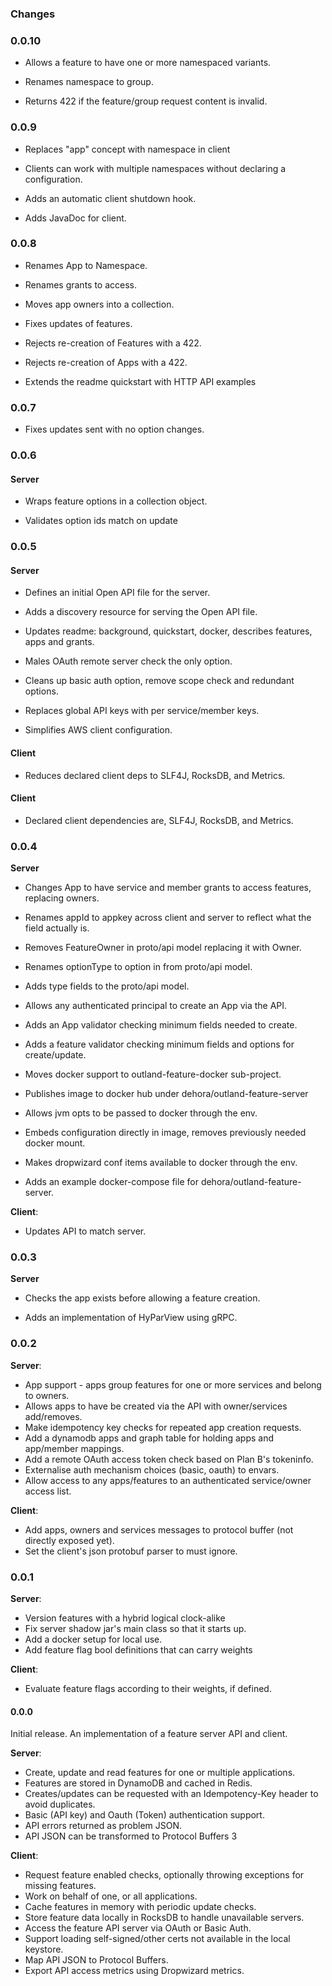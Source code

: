 ### Changes

### 0.0.10

- Allows a feature to have one or more namespaced variants.

- Renames namespace to group.

- Returns 422 if the feature/group request content is invalid.

### 0.0.9

- Replaces "app" concept with namespace in client

- Clients can work with multiple namespaces without declaring a configuration.

- Adds an automatic client shutdown hook.

- Adds JavaDoc for client.


### 0.0.8

- Renames App to Namespace.

- Renames grants to access.

- Moves app owners into a collection.

- Fixes updates of features.

- Rejects re-creation of Features with a 422.

- Rejects re-creation of Apps with a 422.

- Extends the readme quickstart with HTTP API examples

### 0.0.7

 - Fixes updates sent with no option changes.

### 0.0.6

#### Server

- Wraps feature options in a collection object.

- Validates option ids match on update

### 0.0.5

#### Server

 - Defines an initial Open API file for the server.
 
 - Adds a discovery resource for serving the Open API file.
 
 - Updates readme: background, quickstart, docker, describes features, apps and grants.
 
 - Males OAuth remote server check the only option.
 
 - Cleans up basic auth option, remove scope check and redundant options.
 
 - Replaces global API keys with per service/member keys.

 - Simplifies AWS client configuration.
 
#### Client 
 
 - Reduces declared client deps to SLF4J, RocksDB, and Metrics.

#### Client

 - Declared client dependencies are, SLF4J, RocksDB, and Metrics.

### 0.0.4

**Server**

- Changes App to have service and member grants to access features, replacing owners.

- Renames appId to appkey across client and server to reflect what the field actually is.

- Removes FeatureOwner in proto/api model replacing it with Owner.

- Renames optionType to option in from proto/api model.

- Adds type fields to the proto/api model.

- Allows any authenticated principal to create an App via the API.

- Adds an App validator checking minimum fields needed to create.

- Adds a feature validator checking minimum fields and options for create/update.

- Moves docker support to outland-feature-docker sub-project.

- Publishes image to docker hub under dehora/outland-feature-server

- Allows jvm opts to be passed to docker through the env.

- Embeds configuration directly in image, removes previously needed docker mount.

- Makes dropwizard conf items available to docker through the env.

- Adds an example docker-compose file for dehora/outland-feature-server.

**Client**:

- Updates API to match server.

### 0.0.3

**Server**

- Checks the app exists before allowing a feature creation.

- Adds an implementation of HyParView using gRPC.


### 0.0.2

**Server**:

- App support - apps group features for one or more services and belong to owners.
- Allows apps to have be created via the API with owner/services add/removes.
- Make idempotency key checks for repeated app creation requests.
- Add a dynamodb apps and graph table for holding apps and app/member mappings.
- Add a remote OAuth access token check based on Plan B's tokeninfo.
- Externalise auth mechanism choices (basic, oauth) to envars.
- Allow access to any apps/features to an authenticated service/owner access list.

**Client**:

- Add apps, owners and services messages to protocol buffer (not directly exposed yet).
- Set the client's json protobuf parser to must ignore.


### 0.0.1

**Server**:

- Version features with a hybrid logical clock-alike
- Fix server shadow jar's main class so that it starts up.
- Add a docker setup for local use.
- Add feature flag bool definitions that can carry weights

**Client**:

- Evaluate feature flags according to their weights, if defined.


#### 0.0.0

Initial release. An implementation of a feature server API and client. 

**Server**:
  
- Create, update and read features for one or multiple applications.
- Features are stored in DynamoDB and cached in Redis.
- Creates/updates can be requested with an Idempotency-Key header to avoid duplicates.
- Basic (API key) and Oauth (Token) authentication support.
- API errors returned as problem JSON.
- API JSON can be transformed to Protocol Buffers 3

**Client**:

- Request feature enabled checks, optionally throwing exceptions for missing features.
- Work on behalf of one, or all applications.
- Cache features in memory with periodic update checks.
- Store feature data locally in RocksDB to handle unavailable servers.
- Access the feature API server via OAuth or Basic Auth.
- Support loading self-signed/other certs not available in the local keystore.
- Map API JSON to Protocol Buffers.
- Export API access metrics using Dropwizard metrics.
